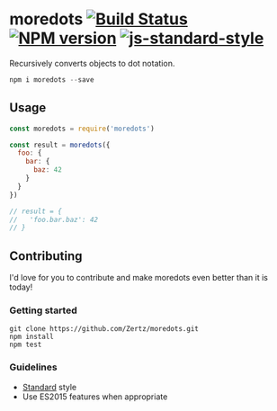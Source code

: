# moredots [![Build Status](https://travis-ci.org/Zertz/moredots.png)](https://travis-ci.org/Zertz/moredots) [![NPM version](https://badge.fury.io/js/moredots.png)](http://badge.fury.io/js/moredots) [![js-standard-style](https://img.shields.io/badge/code%20style-standard-brightgreen.svg?style=flat)](https://github.com/feross/standard)

Recursively converts objects to dot notation.

```js
npm i moredots --save
```

## Usage

```js
const moredots = require('moredots')

const result = moredots({
  foo: {
    bar: {
      baz: 42
    }
  }
})

// result = {
//   'foo.bar.baz': 42
// }
```

## Contributing

I'd love for you to contribute and make moredots even better than it is today!

### Getting started

```
git clone https://github.com/Zertz/moredots.git
npm install
npm test
```

### Guidelines

- [Standard](https://github.com/feross/standard) style
- Use ES2015 features when appropriate
